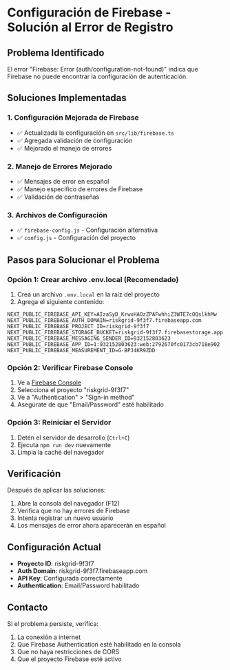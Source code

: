 # Configuración de Firebase - Solución al Error de Registro

## Problema Identificado
El error "Firebase: Error (auth/configuration-not-found)" indica que Firebase no puede encontrar la configuración de autenticación.

## Soluciones Implementadas

### 1. Configuración Mejorada de Firebase
- ✅ Actualizada la configuración en `src/lib/firebase.ts`
- ✅ Agregada validación de configuración
- ✅ Mejorado el manejo de errores

### 2. Manejo de Errores Mejorado
- ✅ Mensajes de error en español
- ✅ Manejo específico de errores de Firebase
- ✅ Validación de contraseñas

### 3. Archivos de Configuración
- ✅ `firebase-config.js` - Configuración alternativa
- ✅ `config.js` - Configuración del proyecto

## Pasos para Solucionar el Problema

### Opción 1: Crear archivo .env.local (Recomendado)
1. Crea un archivo `.env.local` en la raíz del proyecto
2. Agrega el siguiente contenido:

```env
NEXT_PUBLIC_FIREBASE_API_KEY=AIzaSyD_KrwxHAOzZPAFwhhiZ3WTE7cOQslkhMw
NEXT_PUBLIC_FIREBASE_AUTH_DOMAIN=riskgrid-9f3f7.firebaseapp.com
NEXT_PUBLIC_FIREBASE_PROJECT_ID=riskgrid-9f3f7
NEXT_PUBLIC_FIREBASE_STORAGE_BUCKET=riskgrid-9f3f7.firebasestorage.app
NEXT_PUBLIC_FIREBASE_MESSAGING_SENDER_ID=932152803623
NEXT_PUBLIC_FIREBASE_APP_ID=1:932152803623:web:2792670fc0173cb718e902
NEXT_PUBLIC_FIREBASE_MEASUREMENT_ID=G-BPJ4KR9ZDD
```

### Opción 2: Verificar Firebase Console
1. Ve a [Firebase Console](https://console.firebase.google.com/)
2. Selecciona el proyecto "riskgrid-9f3f7"
3. Ve a "Authentication" > "Sign-in method"
4. Asegúrate de que "Email/Password" esté habilitado

### Opción 3: Reiniciar el Servidor
1. Detén el servidor de desarrollo (`Ctrl+C`)
2. Ejecuta `npm run dev` nuevamente
3. Limpia la caché del navegador

## Verificación
Después de aplicar las soluciones:
1. Abre la consola del navegador (F12)
2. Verifica que no hay errores de Firebase
3. Intenta registrar un nuevo usuario
4. Los mensajes de error ahora aparecerán en español

## Configuración Actual
- **Proyecto ID**: riskgrid-9f3f7
- **Auth Domain**: riskgrid-9f3f7.firebaseapp.com
- **API Key**: Configurada correctamente
- **Authentication**: Email/Password habilitado

## Contacto
Si el problema persiste, verifica:
1. La conexión a internet
2. Que Firebase Authentication esté habilitado en la consola
3. Que no haya restricciones de CORS
4. Que el proyecto Firebase esté activo
